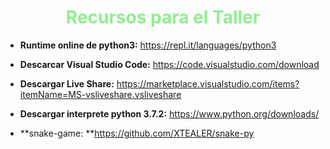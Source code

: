 <h1 style="text-align: center; color: lightgreen;">Recursos para el Taller</h1>



- **Runtime online de python3:** https://repl.it/languages/python3

- **Descarcar Visual Studio Code:** https://code.visualstudio.com/download
- **Descargar Live Share:** https://marketplace.visualstudio.com/items?itemName=MS-vsliveshare.vsliveshare

- **Descargar interprete python 3.7.2:** https://www.python.org/downloads/

- **snake-game: **https://github.com/XTEALER/snake-py

